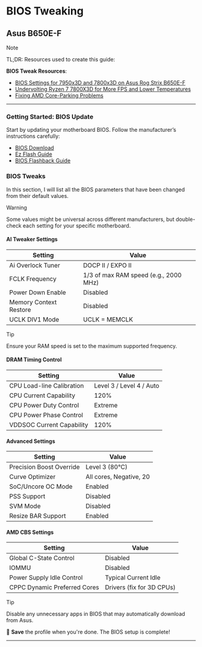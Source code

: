 # BIOS Tweaking

## Asus B650E-F

> [!NOTE]
> TL;DR: Resources used to create this guide:

**BIOS Tweak Resources**:

- [BIOS Settings for 7950x3D and 7800x3D on Asus Rog Strix B650E-F](https://www.youtube.com/watch?v=kqAsNB5xCVI)
- [Undervolting Ryzen 7 7800X3D for More FPS and Lower Temperatures](https://www.youtube.com/watch?v=BNAs3bl-yv0)
- [Fixing AMD Core-Parking Problems](https://www.youtube.com/watch?v=4wdQpVcL_a4)

---

### Getting Started: BIOS Update

Start by updating your motherboard BIOS. Follow the manufacturer’s instructions carefully:

- [BIOS Download](https://rog.asus.com/it/motherboards/rog-strix/rog-strix-b650e-f-gaming-wifi-model/helpdesk_bios/)
- [Ez Flash Guide](https://www.youtube.com/watch?v=Em7SRaG3L_0)
- [BIOS Flashback Guide](https://www.youtube.com/watch?v=FPyElZcsW6o)

### BIOS Tweaks

In this section, I will list all the BIOS parameters that have been changed from their default values.

> [!WARNING]
> Some values might be universal across different manufacturers, but double-check each setting for your specific motherboard.

#### AI Tweaker Settings

| **Setting**                      | **Value**                             |
|----------------------------------|---------------------------------------|
| Ai Overlock Tuner                | DOCP II / EXPO II                     |
| FCLK Frequency                   | 1/3 of max RAM speed (e.g., 2000 MHz) |
| Power Down Enable                | Disabled                              |
| Memory Context Restore           | Disabled                              |
| UCLK DIV1 Mode                   | UCLK = MEMCLK                         |

> [!TIP]
> Ensure your RAM speed is set to the maximum supported frequency.

#### DRAM Timing Control

| **Setting**                      | **Value**                       |
|----------------------------------|---------------------------------|
| CPU Load-line Calibration        | Level 3 / Level 4 / Auto        |
| CPU Current Capability           | 120%                            |
| CPU Power Duty Control           | Extreme                         |
| CPU Power Phase Control          | Extreme                         |
| VDDSOC Current Capability        | 120%                            |

#### Advanced Settings

| **Setting**                      | **Value**                       |
|----------------------------------|---------------------------------|
| Precision Boost Override         | Level 3 (80°C)                  |
| Curve Optimizer                  | All cores, Negative, 20         |
| SoC/Uncore OC Mode               | Enabled                         |
| PSS Support                      | Disabled                        |
| SVM Mode                         | Disabled                        |
| Resize BAR Support               | Enabled                         |

#### AMD CBS Settings

| **Setting**                      | **Value**                       |
|----------------------------------|---------------------------------|
| Global C-State Control           | Disabled                        |
| IOMMU                            | Disabled                        |
| Power Supply Idle Control        | Typical Current Idle            |
| CPPC Dynamic Preferred Cores     | Drivers (fix for 3D CPUs)       |

> [!TIP]
> Disable any unnecessary apps in BIOS that may automatically download from Asus.

💾 **Save** the profile when you're done. The BIOS setup is complete!

---
